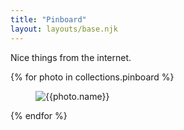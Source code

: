 ```yaml
---
title: "Pinboard"
layout: layouts/base.njk
---
```


Nice things from the internet.

{% for photo in collections.pinboard %}

<div class="photo-wrapper">
<figure class="photo">
<div class="photo-image">
    <img src="{{photo.src}}" alt="{{photo.name}}" title="{{photo.name}}">
</div>

<figcaption>
<span class="photo-name">
    <!-- {{photo.name}} -->
    <!-- <time datetime="{{ photo.date | htmlDateString }}">{{ photo.date | monthYearDate }}</time> -->
</span>
</figcaption>
</figure>
</div>

{% endfor %}
